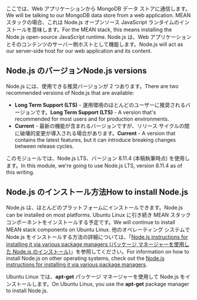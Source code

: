 <span data-ttu-id="33183-101">ここでは、Web アプリケーションから MongoDB データ ストアに通信します。</span><span class="sxs-lookup"><span data-stu-id="33183-101">We will be talking to our MongoDB data store from a web application.</span></span> <span data-ttu-id="33183-102">MEAN スタックの場合、これは Node.js オープンソース JavaScript ランタイムのインストールを意味します。</span><span class="sxs-lookup"><span data-stu-id="33183-102">For the MEAN stack, this means installing the Node.js open-source JavaScript runtime.</span></span> <span data-ttu-id="33183-103">Node.js は、Web アプリケーションとそのコンテンツのサーバー側ホストとして機能します。</span><span class="sxs-lookup"><span data-stu-id="33183-103">Node.js will act as our server-side host for our web application and its content.</span></span>

## <a name="nodejs-versions"></a><span data-ttu-id="33183-104">Node.js のバージョン</span><span class="sxs-lookup"><span data-stu-id="33183-104">Node.js versions</span></span>

<span data-ttu-id="33183-105">Node.js には、使用できる推奨バージョンが 2 つあります。</span><span class="sxs-lookup"><span data-stu-id="33183-105">There are two recommended versions of Node.js that are available:</span></span>

- <span data-ttu-id="33183-106">**Long Term Support (LTS)** - 運用環境のほとんどのユーザーに推奨されるバージョンです。</span><span class="sxs-lookup"><span data-stu-id="33183-106">**Long Term Support (LTS)** - A version that's recommended for most users and for production environments.</span></span>
- <span data-ttu-id="33183-107">**Current** - 最新の機能が含まれるバージョンですが、リリース サイクルの間に破壊的変更が導入される場合があります。</span><span class="sxs-lookup"><span data-stu-id="33183-107">**Current** - A version that contains the latest features, but it can introduce breaking changes between release cycles.</span></span>

<span data-ttu-id="33183-108">このモジュールでは、Node.js LTS、バージョン 8.11.4 (本稿執筆時点) を使用します。</span><span class="sxs-lookup"><span data-stu-id="33183-108">In this module, we're going to use Node.js LTS, version 8.11.4 as of this writing.</span></span>

## <a name="how-to-install-nodejs"></a><span data-ttu-id="33183-109">Node.js のインストール方法</span><span class="sxs-lookup"><span data-stu-id="33183-109">How to install Node.js</span></span>

<span data-ttu-id="33183-110">Node.js は、ほとんどのプラットフォームにインストールできます。</span><span class="sxs-lookup"><span data-stu-id="33183-110">Node.js can be installed on most platforms.</span></span> <span data-ttu-id="33183-111">Ubuntu Linux に引き続き MEAN スタック コンポーネントをインストールする予定です。</span><span class="sxs-lookup"><span data-stu-id="33183-111">We will continue to install MEAN stack components on Ubuntu Linux.</span></span> <span data-ttu-id="33183-112">他のオペレーティング システムで Node.js をインストールする方法の詳細については、「[Node.js instructions for installing it via various package managers (パッケージ マネージャーを使用した Node.js のインストール)](https://nodejs.org/en/download/package-manager/)」を参照してください。</span><span class="sxs-lookup"><span data-stu-id="33183-112">For information on how to install Node.js on other operating systems, check out the [Node.js instructions for installing it via various package managers](https://nodejs.org/en/download/package-manager/).</span></span>

<span data-ttu-id="33183-113">Ubuntu Linux では、**apt-get** パッケージ マネージャーを使用して Node.js をインストールします。</span><span class="sxs-lookup"><span data-stu-id="33183-113">On Ubuntu Linux, you use the **apt-get** package manager to install Node.js.</span></span>